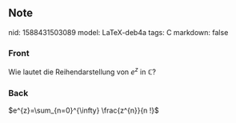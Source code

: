 ## Note
nid: 1588431503089
model: LaTeX-deb4a
tags: C
markdown: false

### Front
Wie lautet die Reihendarstellung von $e^z$ in $\mathbb{C}$?

### Back
$e^{z}=\sum_{n=0}^{\infty} \frac{z^{n}}{n !}$
